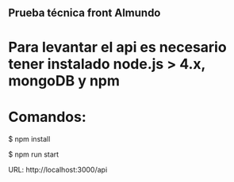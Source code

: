 Prueba técnica front Almundo
---

# Para levantar el api es necesario tener instalado node.js > 4.x, mongoDB y npm

# Comandos:
$ npm install

$ npm run start


URL: http://localhost:3000/api
